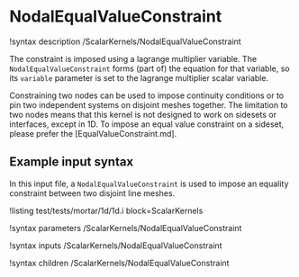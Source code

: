 # NodalEqualValueConstraint

!syntax description /ScalarKernels/NodalEqualValueConstraint

The constraint is imposed using a lagrange multiplier variable. The `NodalEqualValueConstraint` forms (part of) the equation for that variable, so its `variable` parameter is set to the lagrange multiplier scalar variable.

Constraining two nodes can be used to impose continuity conditions or to pin
two independent systems on disjoint meshes together. The limitation to two
nodes means that this kernel is not designed to work on sidesets or interfaces, except in 1D.
To impose an equal value constraint on a sideset, please prefer the [EqualValueConstraint.md].

## Example input syntax

In this input file, a `NodalEqualValueConstraint` is used to impose an equality constraint between two disjoint line meshes.

!listing test/tests/mortar/1d/1d.i block=ScalarKernels

!syntax parameters /ScalarKernels/NodalEqualValueConstraint

!syntax inputs /ScalarKernels/NodalEqualValueConstraint

!syntax children /ScalarKernels/NodalEqualValueConstraint
